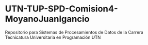 # UTN-TUP-SPD-Comision4-MoyanoJuanIgancio
Repositorio para Sistemas de Procesamientos de Datos  de la Carrera Tecnicatura Universitaria en Programación UTN 
